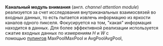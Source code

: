 **Канальный модуль внимания** (англ. _channel attention module_) реализуется за счет исследования внутриканальных взаимосвязей во входных данных, то есть пытается извлечь информацию из яркости каналов одного пикселя. Фокусируется на том, "какая" информация находится в данных. Для более эффективной реализации используется сжатие входных данных по измерениям $H$ и $W$ с помощью [пулингов](https://neerc.ifmo.ru/wiki/index.php?title=%D0%A1%D0%B2%D0%B5%D1%80%D1%82%D0%BE%D1%87%D0%BD%D1%8B%D0%B5_%D0%BD%D0%B5%D0%B9%D1%80%D0%BE%D0%BD%D0%BD%D1%8B%D0%B5_%D1%81%D0%B5%D1%82%D0%B8#.D0.9F.D1.83.D0.BB.D0.B8.D0.BD.D0.B3.D0.BE.D0.B2.D1.8B.D0.B9_.D1.81.D0.BB.D0.BE.D0.B9 "Сверточные нейронные сети") MaxPoolMaxPool и AvgPoolAvgPool,
